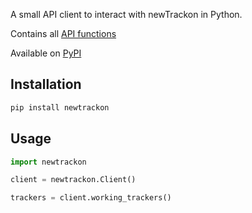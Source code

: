 A small API client to interact with newTrackon in Python.

Contains all [API functions](https://newtrackon.com/api)

Available on [PyPI](https://pypi.org/project/newtrackon/)

## Installation

```bash
pip install newtrackon
```

## Usage

```python
import newtrackon

client = newtrackon.Client()

trackers = client.working_trackers()
```

